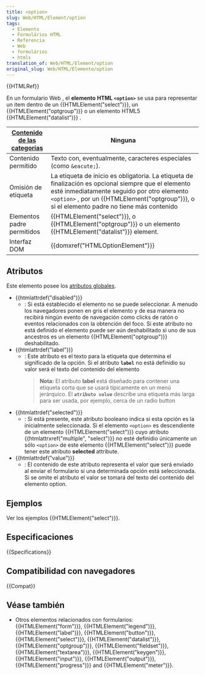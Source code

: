 ```yaml
---
title: <option>
slug: Web/HTML/Element/option
tags:
  - Elemento
  - Formulários HTML
  - Referencia
  - Web
  - formulários
  - htmls
translation_of: Web/HTML/Element/option
original_slug: Web/HTML/Elemento/option
---
```

{{HTMLRef}}

En un formulario Web , el **elemento** **HTML `<option>`** se usa para representar un item dentro de un {{HTMLElement("select")}}, un {{HTMLElement("optgroup")}} o un elemento HTML5 {{HTMLElement("datalist")}} .

| [Contenido de las categorías](/es/docs/Web/HTML/Content_categories) | Ninguna                                                                                                                                                                                                                                                     |
| ------------------------------------------------------------------- | ----------------------------------------------------------------------------------------------------------------------------------------------------------------------------------------------------------------------------------------------------------- |
| Contenido permitido                                                 | Texto con, eventualmente, caracteres especiales (como `&eacute;`).                                                                                                                                                                                          |
| Omisión de etiqueta                                                 | La etiqueta de inicio es obligatoria. La etiqueta de finalización es opcional siempre que el elemento esté inmediatamente seguido por otro elemento `<option>` , por un {{HTMLElement("optgroup")}}, o si el elemento padre no tiene más contenido |
| Elementos padre permitidos                                          | {{HTMLElement("select")}}, o {{HTMLElement("optgroup")}} o un elemento {{HTMLElement("datalist")}} element.                                                                                                                        |
| Interfaz DOM                                                        | {{domxref("HTMLOptionElement")}}                                                                                                                                                                                                                |

## Atributos

Este elemento posee los [atributos globales](/es/docs/Web/HTML/Global_attributes).

- {{htmlattrdef("disabled")}}
  - : Si está establecido el elemento no se puede seleccionar. A menudo los navegadores ponen en gris el elemento y de esa manera no recibirá ningún evento de navegación como clicks de ratón o eventos relacionados con la obtención del foco. Si este atributo no está definido el elemento puede ser aún deshabilitado si uno de sus ancestros es un elemento {{HTMLElement("optgroup")}} deshabilitado.
- {{htmlattrdef("label")}}
  - : Este atributo es el texto para la etiqueta que determina el significado de la opción. Si el atributo **`label`** no está definidio su valor será el texto del contenido del elemento
    > **Nota:** El atributo **label** está diseñado para contener una etiqueta corta que se usará típicamente en un menú jerárquico. El **`atributo value`** describe una etiqueta más larga para ser usada, por ejemplo, cerca de un radio button
- {{htmlattrdef("selected")}}
  - : Si está presente, este atributo booleano indica si esta opción es la inicialmente seleccionada. Si el elemento `<option>` es descendiente de un elemento {{HTMLElement("select")}} cuyo atributo {{htmlattrxref("multiple", "select")}} no esté definidio únicamente un sólo `<option>` de este elemento {{HTMLElement("select")}} puede tener este atributo **selected** attribute.
- {{htmlattrdef("value")}}
  - : El contenido de este atributo representa el valor que será enviado al enviar el formulario si una determinada opción está seleccionada. Si se omite el atributo el valor se tomará del texto del contenido del elemento option.

## Ejemplos

Ver los ejemplos {{HTMLElement("select")}}.

## Especificaciones

{{Specifications}}

## Compatibilidad con navegadores

{{Compat}}

## Véase también

- Otros elementos relacionados con formularios: {{HTMLElement("form")}}, {{HTMLElement("legend")}}, {{HTMLElement("label")}}, {{HTMLElement("button")}}, {{HTMLElement("select")}}, {{HTMLElement("datalist")}}, {{HTMLElement("optgroup")}}, {{HTMLElement("fieldset")}}, {{HTMLElement("textarea")}}, {{HTMLElement("keygen")}}, {{HTMLElement("input")}}, {{HTMLElement("output")}}, {{HTMLElement("progress")}} and {{HTMLElement("meter")}}.

